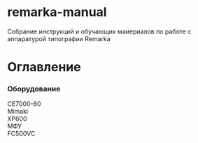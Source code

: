 # remarka-manual
 Собрание инструкций и обучающих маиериалов по работе с аппаратурой типографии Remarka

# Оглавление
### Оборудование
CE7000-60<br>
Mimaki<br>
XP600<br>
МФУ<br>
FC500VC<br>
